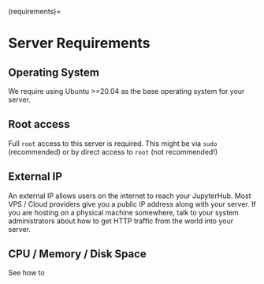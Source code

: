 (requirements)=

# Server Requirements

## Operating System

We require using Ubuntu >=20.04 as the base operating system for your server.

## Root access

Full `root` access to this server is required. This might be via `sudo`
(recommended) or by direct access to `root` (not recommended!)

## External IP

An external IP allows users on the internet to reach your JupyterHub. Most
VPS / Cloud providers give you a public IP address along with your server. If
you are hosting on a physical machine somewhere, talk to your system administrators
about how to get HTTP traffic from the world into your server.

## CPU / Memory / Disk Space

See how to [](/howto/admin/resource-estimation)
